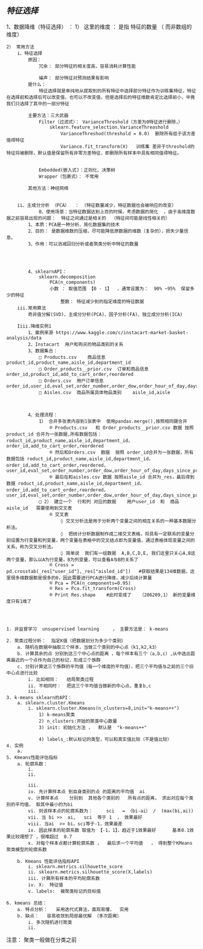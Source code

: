 ## ***特征选择***

1、数据降维（特征选择） ：
	1） 这里的维度 ： 是指 特征的数量   （ 而非数组的维度）

	2） 常用方法
		i、特征选择
			原因：
				冗余： 部分特征的相关度高，容易消耗计算性能

				噪声： 部分特征对预测结果有影响
			是什么：
				特征选择就是单纯地从提取到的所有特征中选择部分特征作为训练集特征，特征在选择前和选择后可以改变值，也可以不改变值，但是选择后的特征维数肯定比选择前小，毕竟我们只选择了其中的一部分特征

			主要方法：三大武器
				Filter（过滤式）： VarianceThreshold（方差为0特征进行删除，）
					sklearn.feature_selection.VarianceThreashold
						VarianceThreshod(threshold = 0.0)  删除所有低于该方差值得特征
						Variance.fit_transform(X)   训练集 差异于threshold的特征将被删除，默认值是保留所有非零方差特征，即删除所有样本中具有相同值得特征。


				Embedded(嵌入式)：正则化、决策树
				Wrapper（包裹式）： 不常用

			其他方法：神经网络


		ii、主成分分析 （PCA）  ： （特征数量减少，特征数据也会被响应的改变）
		        0、使用场景：当特征数据达到上百的时候，考虑数据的简化  ，由于高维度数据之前容易出现的问题：  特征之间通过是相关的  （特征间可能是线性相关的）
			1、本质：PCA是一种分析、简化数据集的技术
			2、目的： 是数据维数的压缩，尽可能降低原数据的维数（复杂的），损失少量信息。
			3、作用：可以消减回归分析或者聚类分析中特征的数量




			4、sklearnAPI：
				sklearn.decomposition
			        PCA(n_components)
					小数 ： 取值范围 【0 - 1】  ，通常设置为：  90% ~95%  保留多少的特征
				        整数： 特征减少到的指定维度的特征数据
		iii.常用算法
			奇异值分解(SVD)、主成分分析(PCA)、因子分析(FA)、独立成分分析(ICA)

		Iiii.降维实例1
			1、案例来源 https://www.kaggle.com/c/instacart-market-basket-analysis/data
			2、Instacart  用户和购买的物品类别的关系
			3、数据集合：
				□ Products.csv    商品信息    product_id,product_name,aisle_id,department_id
				□ Order_products__prior.csv  订单和商品信息   order_id,product_id,add_to_cart_order,reordered
				□ Orders.csv  用户订单信息  order_id,user_id,eval_set,order_number,order_dow,order_hour_of_day,days_since_prior_order
				□ Aisles.csv  商品所属具体物品类别    aisle_id,aisle



			4、处理流程：
				1） 合并多张表内容到1张表中  使用pandas.merge(),按照相同键合并
					® Products.csv   和 Order_products__prior.csv 数据 按照  product_id 合并为一张数据,所有数据包括： roduct_id,product_name,aisle_id,department_id，order_id,add_to_cart_order,reordered
					® 然后和Orders.csv  数据  按照 order_id合并为一张数据，所有数据包括 roduct_id,product_name,aisle_id,department_id，order_id,add_to_cart_order,reordered，user_id,eval_set,order_number,order_dow,order_hour_of_day,days_since_prior_order
					® 最后在和aisles.csv 数据 按照aisle_id 合并为_res，最后得到数据 roduct_id,product_name,aisle_id,department_id，order_id,add_to_cart_order,reordered，user_id,eval_set,order_number,order_dow,order_hour_of_day,days_since_prior_order,aisle
				□ 2） 建立一个  行和列 对应的数据    用户user_id  和  商品 aisle_id   需要使用到交叉表
					® 交叉表
						◊ 交叉分析法是用于分析两个变量之间的相互关系的一种基本数据分析法。
						◊  把统计分析数据制作成二维交叉表格，将具有一定联系的变量分别设置为行变量和列变量，两个变量在表格中的交叉结点即为变量值，通过表格体现变量之间的关系，称为交叉分析法。
						◊ 简单说  我们有一组数据  A,B,C,D,E, 我们这里只关心A,B这两个变量，那么以A为行变量，B为列变量，可以查看A与B的关系了
					® Cross = pd.crosstab(_res["user_id"],_res["aisled_id"])   #获取结果是134维数据，这里很多维数据都是很多的0，因此需要进行PCA进行降维，减少后续计算量
					® Pca = PCA(n_components=0.95)
					® Res = Pca.fit_transform(Cross)
					® Print Res.shape    #此时变成了   （206209,1） 新的变量维度只有1维了




	1. 非监督学习  unsupervised learning     ， 主要方法是： k-means

	2. 聚类过程分析：  指定K值（把数据划分为多少个类别）
		a. 随机在数据中抽取三个样本，当做三个类别的中心点（k1,k2,k3）
		b. 计算其余的点 分别到这三个中心点的距离 ，每个样本有三个（a,b,c）,从中选出距离最近的一个点作为自己的标记，形成三个族群
		c. 分别计算这三个族群的平均值（每一个维度的平均值），把三个平均值与之前的三个旧中心点进行比较
			i. 比如相同：   结局聚类过程
			ii. 不相同时：  把这三个平均值当做新的中心点，重复b,c
			iii.
	3. k-means sklearn的API：
		a. sklearn.cluster.Kmeans
			i. sklearn.cluster.Kmeans(n_clusters=8,init="k-means++")
				1) k-means聚类
				2) n_clusters:开始的聚类中心数量
				3) init: 初始化方法 ，  默认是  "k-means++"

				4) labels_:默认标记的类型，可以和真实值比较（不是值比较）
	4. 实例
		a.
	5. Kmeans性能评估指标
		a. 轮廓系数：
			i.
			ii.

			iii.
			iv. 先计算样本点 到自身类别的点 的距离的平均值  ai
			v. 计算样本点    分别到  其他各个类别的   所有点的距离， 求出对应每个类别的平均值， 取其中最小的为bi
			vi. 则该样本点的轮廓系数为：     sci   = （bi-ai） /  (max(bi,ai))
			vii. 当 bi >>  ai,   sci  等于 1  ， 效果最好
			viii. 当ai  >> bi，sci等于-1，效果最差
			ix. 因此样本的轮廓系数 取值为 【-1，1】，趋近于1效果最好      基本0.1效果比较理想了 ，很难超过  0.7
			x. 对每个样本点都计算轮廓系数 ，  最后求一个平均值   ， 得到整个KMeans聚类模型的轮廓系数

		b. Kmeans 性能评估指标API
			i. sklearn.metrics.silhouette_score
			ii. sklearn.metrics.silhouette_score(X,labels)
			iii. 计算所有样本的平均轮廓系数
			iv. X:  特征值
			v. labels:  被聚类标记的目标值

	6. kmeans 总结：
		a. 特点分析：   采用迭代式算法，直观易懂，  实用
		b. 缺点：   容易收敛到局部最优解 （多次距离）
			i. 多次随机进行聚类
			ii.
注意：  聚类一般做在分类之前


